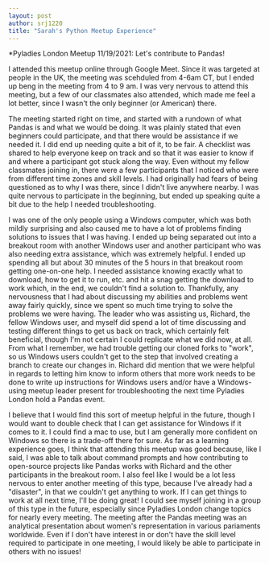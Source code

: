 ```yaml
---
layout: post
author: srj1220
title: "Sarah's Python Meetup Experience"
---
```


*Pyladies London Meetup 11/19/2021: Let's contribute to Pandas!

I attended this meetup online through Google Meet. Since it was targeted at people in the UK, the meeting was scehduled from 4-6am CT, but I ended up beng in the meeting from 4 to 9 am. I was very nervous to attend this meeting, but a few of our classmates also attended, which made me feel a lot better, since I wasn't the only beginner (or American) there.

The meeting started right on time, and started with a rundown of what Pandas is and what we would be doing. It was plainly stated that even beginners could participate, and that there would be assistance if we needed it. I did end up needing quite a bit of it, to be fair. A checklist was shared to help everyone keep on track and so that it was easier to know if and where a participant got stuck along the way.
Even without my fellow classmates joining in, there were a few participants that I noticed who were from different time zones and skill levels. I had originally had fears of being questioned as to why I was there, since I didn't live anywhere nearby. I was quite nervous to participate in the beginning, but ended up speaking quite a bit due to the help I needed troubleshooting.

I was one of the only people using a Windows computer, which was both mildly surprising and also caused me to have a lot of problems finding solutions to issues that I was having. I ended up being separated out into a breakout room with another Windows user and another participant who was also needing extra assistance, which was extremely helpful. I ended up spending all but about 30 minutes of the 5 hours in that breakout room getting one-on-one help.
I needed assistance knowing exactly what to download, how to get it to run, etc. and hit a snag getting the download to work which, in the end, we couldn't find a solution to. Thankfully, any nervousness that I had about discussing my abilities and problems went away fairly quickly, since we spent so much time trying to solve the problems we were having. The leader who was assisting us, Richard, the fellow Windows user, and myself did spend a lot of time discussing and testing different things to get us back on track, which certainly felt beneficial, though I'm not certain I could replicate what we did now, at all.
From what I remember, we had trouble getting our cloned forks to "work", so us Windows users couldn't get to the step that involved creating a branch to create our changes in. Richard did mention that we were helpful in regards to letting him know to inform others that more work needs to be done to write up instructions for Windows users and/or have a Windows-using meetup leader present for troubleshooting the next time Pyladies London hold a Pandas event.

I believe that I would find this sort of meetup helpful in the future, though I would want to double check that I can get assistance for Windows if it comes to it. I could find a mac to use, but I am generally more confident on Windows so there is a trade-off there for sure.
As far as a learning experience goes, I think that attending this meetup was good because, like I said, I was able to talk about command prompts and how contributing to open-source projects like Pandas works with Richard and the other participants in the breakout room. I also feel like I would be a lot less nervous to enter another meeting of this type, because I've already had a "disaster", in that we couldn't get anything to work. If I can get things to work at all next time, I'll be doing great!
I could see myself joining in a group of this type in the future, especially since Pyladies London change topics for nearly every meeting. The meeting after the Pandas meeting was an analytical presentation about women's representation in various pariaments worldwide. Even if I don't have interest in or don't have the skill level required to participate in one meeting, I would likely be able to participate in others with no issues!

